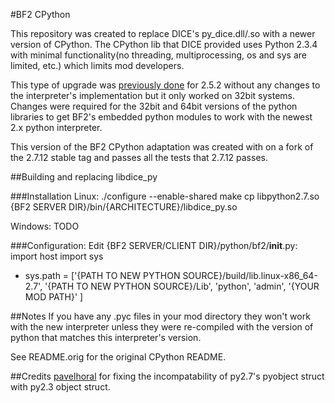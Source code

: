 #BF2 CPython

This repository was created to replace DICE's py_dice.dll/.so with a newer version of CPython. The CPython lib that DICE provided uses Python 2.3.4 with minimal functionality(no threading, multiprocessing, os and sys are limited, etc.) which limits mod developers.

This type of upgrade was [previously done](https://blog.garethj.com/2008/05/07/replacing-python-on-a-battlefield-2-server) for 2.5.2 without any changes to the interpreter's implementation but it only worked on 32bit systems. Changes were required for the 32bit and 64bit versions of the python libraries to get BF2's embedded python modules to work with the newest 2.x python interpreter.

This version of the BF2 CPython adaptation was created with on a fork of the 2.7.12 stable tag and passes all the tests that 2.7.12 passes.


##Building and replacing libdice_py

###Installation
Linux: ./configure --enable-shared
       make
       cp libpython2.7.so {BF2 SERVER DIR}/bin/{ARCHITECTURE}/libdice_py.so

Windows: TODO


###Configuration:
Edit {BF2 SERVER/CLIENT DIR}/python/bf2/__init__.py:
    import host
    import sys

+   sys.path = ['{PATH TO NEW PYTHON SOURCE}/build/lib.linux-x86_64-2.7', '{PATH TO NEW PYTHON SOURCE}/Lib', 'python', 'admin', '{YOUR MOD PATH}' ]


##Notes
If you have any .pyc files in your mod directory they won't work with the new interpreter unless they were re-compiled with the version of python that matches this interpreter's version.

See README.orig for the original CPython README.


##Credits
[pavelhoral](github.com/Pavelhoral) for fixing the incompatability of py2.7's pyobject struct with py2.3 object struct.
